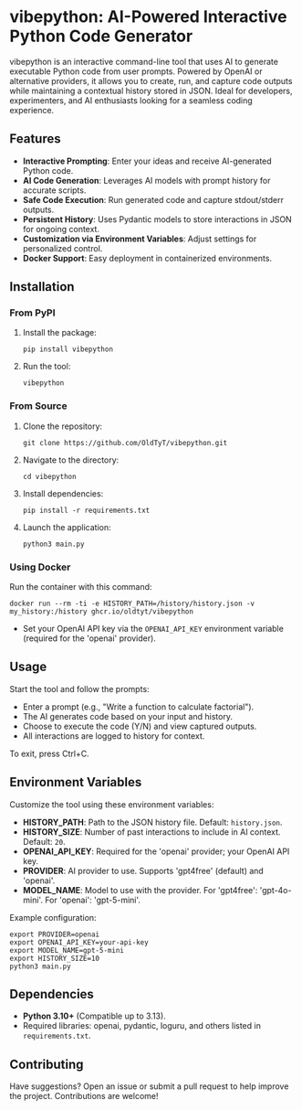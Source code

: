 # vibepython: AI-Powered Interactive Python Code Generator

vibepython is an interactive command-line tool that uses AI to generate executable Python code from user prompts. Powered by OpenAI or alternative providers, it allows you to create, run, and capture code outputs while maintaining a contextual history stored in JSON. Ideal for developers, experimenters, and AI enthusiasts looking for a seamless coding experience.

## Features
- **Interactive Prompting**: Enter your ideas and receive AI-generated Python code.
- **AI Code Generation**: Leverages AI models with prompt history for accurate scripts.
- **Safe Code Execution**: Run generated code and capture stdout/stderr outputs.
- **Persistent History**: Uses Pydantic models to store interactions in JSON for ongoing context.
- **Customization via Environment Variables**: Adjust settings for personalized control.
- **Docker Support**: Easy deployment in containerized environments.

## Installation

### From PyPI
1. Install the package:
   ```
   pip install vibepython
   ```
2. Run the tool:
   ```
   vibepython
   ```

### From Source
1. Clone the repository:
   ```
   git clone https://github.com/OldTyT/vibepython.git
   ```
2. Navigate to the directory:
   ```
   cd vibepython
   ```
3. Install dependencies:
   ```
   pip install -r requirements.txt
   ```
4. Launch the application:
   ```
   python3 main.py
   ```

### Using Docker
Run the container with this command:
```
docker run --rm -ti -e HISTORY_PATH=/history/history.json -v my_history:/history ghcr.io/oldtyt/vibepython
```
- Set your OpenAI API key via the `OPENAI_API_KEY` environment variable (required for the 'openai' provider).

## Usage
Start the tool and follow the prompts:
- Enter a prompt (e.g., "Write a function to calculate factorial").
- The AI generates code based on your input and history.
- Choose to execute the code (Y/N) and view captured outputs.
- All interactions are logged to history for context.

To exit, press Ctrl+C.

## Environment Variables
Customize the tool using these environment variables:
- **HISTORY_PATH**: Path to the JSON history file. Default: `history.json`.
- **HISTORY_SIZE**: Number of past interactions to include in AI context. Default: `20`.
- **OPENAI_API_KEY**: Required for the 'openai' provider; your OpenAI API key.
- **PROVIDER**: AI provider to use. Supports 'gpt4free' (default) and 'openai'.
- **MODEL_NAME**: Model to use with the provider. For 'gpt4free': 'gpt-4o-mini'. For 'openai': 'gpt-5-mini'.

Example configuration:
```
export PROVIDER=openai
export OPENAI_API_KEY=your-api-key
export MODEL_NAME=gpt-5-mini
export HISTORY_SIZE=10
python3 main.py
```

## Dependencies
- **Python 3.10+** (Compatible up to 3.13).
- Required libraries: openai, pydantic, loguru, and others listed in `requirements.txt`.

## Contributing
Have suggestions? Open an issue or submit a pull request to help improve the project. Contributions are welcome!
